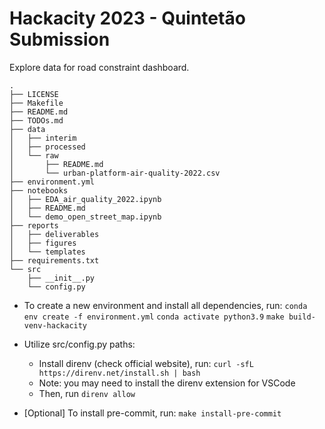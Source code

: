 # Hackacity 2023 - Quintetão Submission

Explore data for road constraint dashboard.

```
.
├── LICENSE
├── Makefile
├── README.md
├── TODOs.md
├── data
│   ├── interim
│   ├── processed
│   └── raw
│       ├── README.md
│       └── urban-platform-air-quality-2022.csv
├── environment.yml
├── notebooks
│   ├── EDA_air_quality_2022.ipynb
│   ├── README.md
│   └── demo_open_street_map.ipynb
├── reports
│   ├── deliverables
│   ├── figures
│   └── templates
├── requirements.txt
└── src
    ├── __init__.py
    └── config.py
```

- To create a new environment and install all dependencies, run:
  `conda env create -f environment.yml`
  `conda activate python3.9`
  `make build-venv-hackacity`

- Utilize src/config.py paths:
  -  Install direnv (check official website), run: `curl -sfL https://direnv.net/install.sh | bash`
  - Note: you may need to install the direnv extension for VSCode
  - Then, run `direnv allow`

- \[Optional\] To install pre-commit, run:
  `make install-pre-commit`
